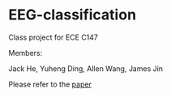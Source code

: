 # EEG-classification
Class project for ECE C147

Members:

Jack He, Yuheng Ding, Allen Wang, James Jin

Please refer to the [paper](https://drive.google.com/file/d/1IhF1H8Fyha4LkdCYIJ_WL6W38tC0QSkD/view?usp=sharing)
